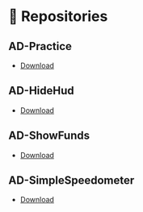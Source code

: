 # 💾 Repositories


## AD-Practice

- [Download](https://github.com/Afterdeathstudio/AD-Practice)


## AD-HideHud

- [Download](https://github.com/Afterdeathstudio/AD-HideHud)


## AD-ShowFunds

- [Download](https://github.com/Afterdeathstudio/AD-ShowFunds)


## AD-SimpleSpeedometer

- [Download](https://github.com/Afterdeathstudio/AD-SimpleSpeedometer)
